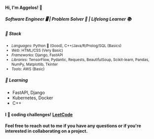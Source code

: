 <h4>Hi, I'm Aggelos! 👋</h4>

<h5>Software Engineer 🖥️ | Problem Solver 🧩 | Lifelong Learner 📚</h5>

<h5>🔧 Stack</h5>

<ul style="font-size: 12px;">
  <li><em>Languages</em>: Python 🐍 (Good), C++/Java/R/Prolog/SQL (Basics)</li>
  <li><em>Web</em>: HTML/CSS (Very Basic)</li>
  <li><em>Frameworks</em>: Django, FastAPI</li>
  <li><em>Libraries</em>: TensorFlow, Pydantic, Requests, BeautifulSoup, Scikit-learn, Pandas, NumPy, Matplotlib, Tkinter</li>
  <li><em>Tools</em>: AWS (Basic)</li>
</ul>

<h5>🌱 Learning</h5>

- FastAPI, Django
- Kubernetes, Docker
- C++


<h4>I 💙 coding challenges! <a href="https://leetcode.com/papaggalos/">LeetCode</a></h4>

<h4>Feel free to reach out to me if you have any questions or if you're interested in collaborating on a project.</h4>
